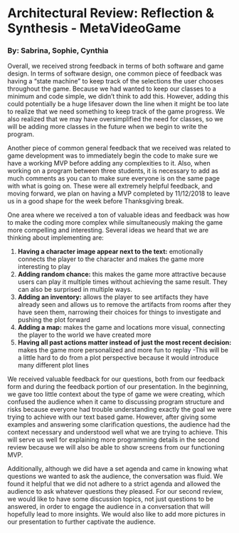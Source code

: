 # Architectural Review: Reflection & Synthesis - MetaVideoGame
### By: Sabrina, Sophie, Cynthia

Overall, we received strong feedback in terms of both software and game design. In terms of software design, one common piece of feedback was having a “state machine” to keep track of the selections the user chooses throughout the game. Because we had wanted to keep our classes to a minimum and code simple, we didn’t think to add this. However, adding this could potentially be a huge lifesaver down the line when it might be too late to realize that we need something to keep track of the game progress. We also realized that we may have oversimplified the need for classes, so we will be adding more classes in the future when we begin to write the program.

Another piece of common general feedback that we received was related to game development was to immediately begin the code to make sure we have a working MVP before adding any complexities to it. Also, when working on a program between three students, it is necessary to add as much comments as you can to make sure everyone is on the same page with what is going on. These were all extremely helpful feedback, and moving forward, we plan on having a MVP completed by 11/12/2018 to leave us in a good shape for the week before Thanksgiving break. 

One area where we received a ton of valuable ideas and feedback was how to make the coding more complex while simultaneously making the game more compelling and interesting. Several ideas we heard that we are thinking about implementing are: 
1. **Having a character image appear next to the text:** emotionally connects the player to the character and makes the game more interesting to play
2. **Adding random chance:** this makes the game more attractive because users can play it multiple times without achieving the same result. They can also be surprised in multiple ways.
3. **Adding an inventory:** allows the player to see artifacts they have already seen and allows us to remove the artifacts from rooms after they have seen them, narrowing their choices for things to investigate and pushing the plot forward
4. **Adding a map:** makes the game and locations more visual, connecting the player to the world we have created more
5. **Having all past actions matter instead of just the most recent decision:** makes the game more personalized and more fun to replay
   -This will be a little hard to do from a plot perspective because it would introduce many different plot lines 


We received valuable feedback for our questions, both from our feedback form and during the feedback portion of our presentation. In the beginning, we gave too little context about the type of game we were creating, which confused the audience when it came to discussing program structure and risks because everyone had trouble understanding exactly the goal we were trying to achieve with our text based game. However, after giving some examples and answering some clarification questions, the audience had the context necessary and understood well what we are trying to achieve. This will serve us well for explaining more programming details in the second review because we will also be able to show screens from our functioning MVP. 

Additionally, although we did have a set agenda and came in knowing what questions we wanted to ask the audience, the conversation was fluid. We found it helpful that we did not adhere to a strict agenda and allowed the audience to ask whatever questions they pleased. For our second review, we would like to have some discussion topics, not just questions to be answered, in order to engage the audience in a conversation that will hopefully lead to more insights. We would also like to add more pictures in our presentation to further captivate the audience.

